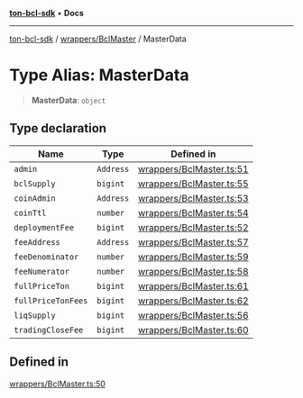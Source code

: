 [**ton-bcl-sdk**](../../../README.md) • **Docs**

***

[ton-bcl-sdk](../../../README.md) / [wrappers/BclMaster](../README.md) / MasterData

# Type Alias: MasterData

> **MasterData**: `object`

## Type declaration

| Name | Type | Defined in |
| ------ | ------ | ------ |
| `admin` | `Address` | [wrappers/BclMaster.ts:51](https://github.com/ton-fun-tech/ton-bcl-sdk/blob/147c953c460604d17963909907f6eeca3782e941/src/wrappers/BclMaster.ts#L51) |
| `bclSupply` | `bigint` | [wrappers/BclMaster.ts:55](https://github.com/ton-fun-tech/ton-bcl-sdk/blob/147c953c460604d17963909907f6eeca3782e941/src/wrappers/BclMaster.ts#L55) |
| `coinAdmin` | `Address` | [wrappers/BclMaster.ts:53](https://github.com/ton-fun-tech/ton-bcl-sdk/blob/147c953c460604d17963909907f6eeca3782e941/src/wrappers/BclMaster.ts#L53) |
| `coinTtl` | `number` | [wrappers/BclMaster.ts:54](https://github.com/ton-fun-tech/ton-bcl-sdk/blob/147c953c460604d17963909907f6eeca3782e941/src/wrappers/BclMaster.ts#L54) |
| `deploymentFee` | `bigint` | [wrappers/BclMaster.ts:52](https://github.com/ton-fun-tech/ton-bcl-sdk/blob/147c953c460604d17963909907f6eeca3782e941/src/wrappers/BclMaster.ts#L52) |
| `feeAddress` | `Address` | [wrappers/BclMaster.ts:57](https://github.com/ton-fun-tech/ton-bcl-sdk/blob/147c953c460604d17963909907f6eeca3782e941/src/wrappers/BclMaster.ts#L57) |
| `feeDenominator` | `number` | [wrappers/BclMaster.ts:59](https://github.com/ton-fun-tech/ton-bcl-sdk/blob/147c953c460604d17963909907f6eeca3782e941/src/wrappers/BclMaster.ts#L59) |
| `feeNumerator` | `number` | [wrappers/BclMaster.ts:58](https://github.com/ton-fun-tech/ton-bcl-sdk/blob/147c953c460604d17963909907f6eeca3782e941/src/wrappers/BclMaster.ts#L58) |
| `fullPriceTon` | `bigint` | [wrappers/BclMaster.ts:61](https://github.com/ton-fun-tech/ton-bcl-sdk/blob/147c953c460604d17963909907f6eeca3782e941/src/wrappers/BclMaster.ts#L61) |
| `fullPriceTonFees` | `bigint` | [wrappers/BclMaster.ts:62](https://github.com/ton-fun-tech/ton-bcl-sdk/blob/147c953c460604d17963909907f6eeca3782e941/src/wrappers/BclMaster.ts#L62) |
| `liqSupply` | `bigint` | [wrappers/BclMaster.ts:56](https://github.com/ton-fun-tech/ton-bcl-sdk/blob/147c953c460604d17963909907f6eeca3782e941/src/wrappers/BclMaster.ts#L56) |
| `tradingCloseFee` | `bigint` | [wrappers/BclMaster.ts:60](https://github.com/ton-fun-tech/ton-bcl-sdk/blob/147c953c460604d17963909907f6eeca3782e941/src/wrappers/BclMaster.ts#L60) |

## Defined in

[wrappers/BclMaster.ts:50](https://github.com/ton-fun-tech/ton-bcl-sdk/blob/147c953c460604d17963909907f6eeca3782e941/src/wrappers/BclMaster.ts#L50)
